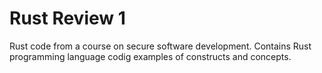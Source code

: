 # Rust Review 1
Rust code from a course on secure software development. Contains Rust programming language codig examples of constructs and concepts. 
